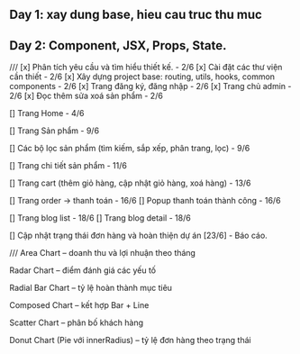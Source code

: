 ## Day 1: xay dung base, hieu cau truc thu muc

## Day 2: Component, JSX, Props, State.

<!-- * Cài json-server-auth

* json-server-auth chỉ tương thích với json-server 0.17.4 đổ lại.
* Cài đặt json-server-auth:
* npm install json-server-auth@1.0.0 json-server@0.17.4
* Tạo db.json có users.

* Sửa package.json:

    * "dev": "concurrently \"vite\" \"json-server --watch db.json --port 3000\"",

* Khai báo authSchema.js

* Tạo authApi.js
* Code Component RegisterPage.jsx
* Cấu hình route trong App.jsx -->

///
[x] Phân tích yêu cầu và tìm hiểu thiết kế. - 2/6
[x] Cài đặt các thư viện cần thiết - 2/6
[x] Xây dựng project base: routing, utils, hooks, common components - 2/6
[x] Trang đăng ký, đăng nhập - 2/6
[x] Trang chủ admin - 2/6
[x] Đọc thêm sửa xoá sản phẩm - 2/6

[] Trang Home - 4/6

[] Trang Sản phẩm - 9/6

[] Các bộ lọc sản phẩm (tìm kiếm, sắp xếp, phân trang, lọc) - 9/6

[] Trang chi tiết sản phẩm - 11/6

[] Trang cart (thêm giỏ hàng, cập nhật giỏ hàng, xoá hàng) - 13/6

[] Trang order -> thanh toán - 16/6 [] Popup thanh toán thành công - 16/6

[] Trang blog list - 18/6 [] Trang blog detail - 18/6

[] Cập nhật trạng thái đơn hàng và hoàn thiện dự án [23/6] - Báo cáo.

///
Area Chart – doanh thu và lợi nhuận theo tháng

Radar Chart – điểm đánh giá các yếu tố

Radial Bar Chart – tỷ lệ hoàn thành mục tiêu

Composed Chart – kết hợp Bar + Line

Scatter Chart – phân bố khách hàng

Donut Chart (Pie với innerRadius) – tỷ lệ đơn hàng theo trạng thái
